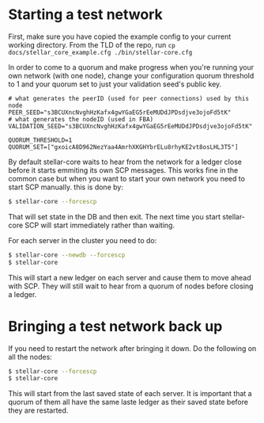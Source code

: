# Starting a test network
First, make sure you have copied the example config to your current working directory.
From the TLD of the repo, run
`cp docs/stellar_core_example.cfg ./bin/stellar-core.cfg`

In order to come to a quorum and make progress when you're running your own network (with one node), change your configuration quorum threshold to 1 and your quorum set to just your validation seed's public key.

```
# what generates the peerID (used for peer connections) used by this node
PEER_SEED="s3BCUXncNvghHzKafx4gwYGaEG5rEeMUDdJPDsdjve3ojoFd5tK"
# what generates the nodeID (used in FBA)
VALIDATION_SEED="s3BCUXncNvghHzKafx4gwYGaEG5rEeMUDdJPDsdjve3ojoFd5tK"

QUORUM_THRESHOLD=1
QUORUM_SET=["gxoicA8D962NezYaa4AmrhXKGHYbrELu8rhyKE2vt8osLHL3T5"]
```

By default stellar-core waits to hear from the network for a ledger close before
it starts emmiting its own SCP messages. This works fine in the common case but
when you want to start your own network you need to start SCP manually.
this is done by:
```sh
$ stellar-core --forcescp
```
That will set state in the DB and then exit. The next time you start stellar-core
SCP will start immediately rather than waiting.



For each server in the cluster you need to do:
```sh
$ stellar-core --newdb --forcescp
$ stellar-core
```

This will start a new ledger on each server and cause them to move ahead with SCP. They will still wait to hear from a quorum of nodes before closing a ledger.

# Bringing a test network back up
If you need to restart the network after bringing it down. Do the following on all the nodes:
```sh
$ stellar-core --forcescp
$ stellar-core
```

This will start from the last saved state of each server. It is important that a quorum of them all have the same laste ledger as their saved state before they are restarted.
